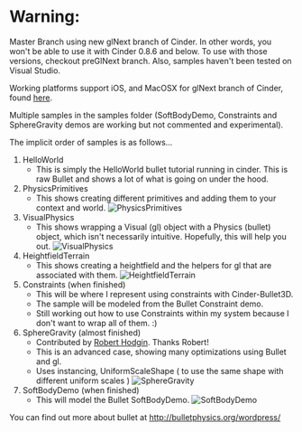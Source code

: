 Warning:
========
Master Branch using new glNext branch of Cinder. In other words, you won't be able to use it with Cinder 0.8.6 and below. To use with those versions, checkout preGlNext branch. Also, samples haven't been tested on Visual Studio. 

Working platforms support iOS, and MacOSX for glNext branch of Cinder, found [here](https://github.com/cinder/Cinder/tree/glNext). 

Multiple samples in the samples folder (SoftBodyDemo, Constraints and SphereGravity demos are working but not commented and experimental). 

The implicit order of samples is as follows...

1. HelloWorld
	- This is simply the HelloWorld bullet tutorial running in cinder. This is raw Bullet and shows a lot of what is going on under the hood.
2. PhysicsPrimitives
	- This shows creating different primitives and adding them to your context and world.
![PhysicsPrimitives](https://lh4.googleusercontent.com/vD8NjzIsitawGHe6ikWLnTvFvOYLY7-oBRYTkCmYWCWr9DUu_Z08xmGOKXcBt_-YAU6_Tn3eisE=w1570-h885)
3. VisualPhysics
	- This shows wrapping a Visual (gl) object with a Physics (bullet) object, which isn't necessarily intuitive. Hopefully, this will help you out.
![VisualPhysics](https://lh4.googleusercontent.com/G_wgBt6BgKpaDHk3-t6jXd60sVJOBPPlPuqFzzKpELSN33JZOX3mvcs_ddzUzs7QD1H3FTlgDfg=w1570-h885)
4. HeightfieldTerrain
	- This shows creating a heightfield and the helpers for gl that are associated with them.
![HeightfieldTerrain](https://lh4.googleusercontent.com/EQddfgY3poqMprRIupM3QvZSK92r2hx4rdnS8BI4hhjv_R46OH9KYc_qwOmqBFETYlSLcY9k8HI=w1570-h885)
5. Constraints (when finished)
	- This will be where I represent using constraints with Cinder-Bullet3D. 
	- The sample will be modeled from the Bullet Constraint demo. 
	- Still working out how to use Constraints within my system because I don't want to wrap all of them. :)
6. SphereGravity (almost finished)
	- Contributed by [Robert Hodgin](http://roberthodgin.com/). Thanks Robert!
	- This is an advanced case, showing many optimizations using Bullet and gl. 
	- Uses instancing, UniformScaleShape ( to use the same shape with different uniform scales )
![SphereGravity](https://lh6.googleusercontent.com/rZOklk0V8gf9KN3WNWyDUQHits3wQF6MkeLyGJR2Tj0v5FVG9aVk4aAEeLRh31ee_w_aD23msP0=w1570-h885)
7. SoftBodyDemo (when finished)
	- This will model the Bullet SoftBodyDemo.
![SoftBodyDemo](https://lh3.googleusercontent.com/pOpAVjBHQ586OANkii4LoyUwNk3uC2sa7Xrvr4PPbbOtELsodqCzEHken99o0cj7ose5LjU0VFY=w1570-h885) 

You can find out more about bullet at http://bulletphysics.org/wordpress/
